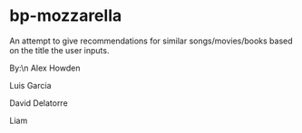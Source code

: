 # bp-mozzarella

An attempt to give recommendations for similar songs/movies/books based on the title the user inputs.

By:\n
Alex Howden

Luis Garcia

David Delatorre

Liam
